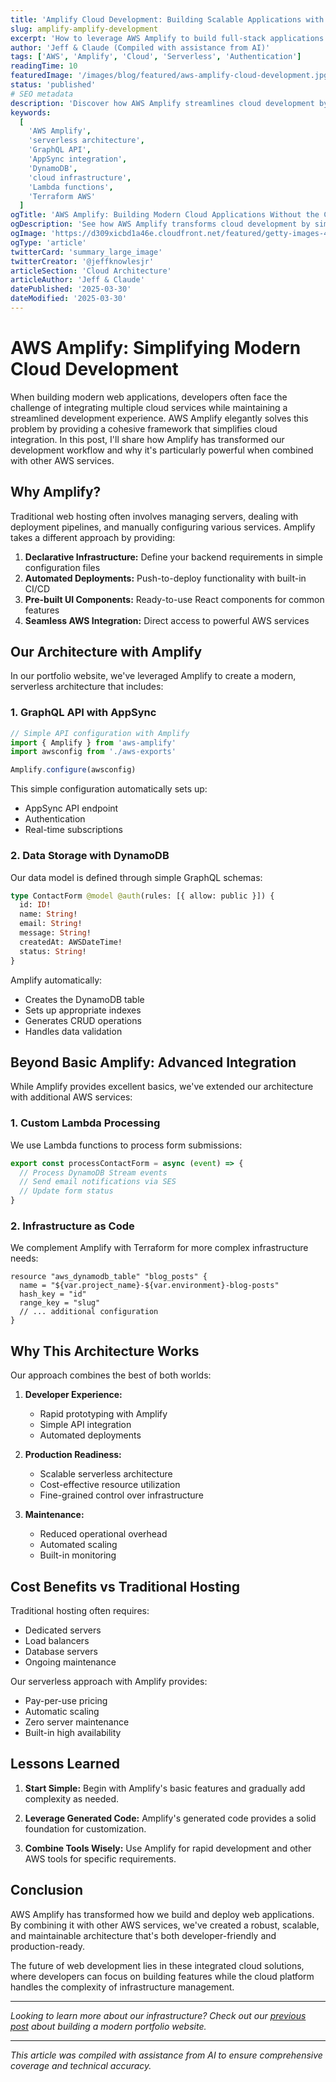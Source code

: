 ```yaml
---
title: 'Amplify Cloud Development: Building Scalable Applications with AWS'
slug: amplify-amplify-development
excerpt: 'How to leverage AWS Amplify to build full-stack applications with integrated authentication, storage, and serverless functions'
author: 'Jeff & Claude (Compiled with assistance from AI)'
tags: ['AWS', 'Amplify', 'Cloud', 'Serverless', 'Authentication']
readingTime: 10
featuredImage: '/images/blog/featured/aws-amplify-cloud-development.jpg'
status: 'published'
# SEO metadata
description: 'Discover how AWS Amplify streamlines cloud development by integrating AWS services into a cohesive framework. Learn the architecture behind a modern serverless application with practical implementation examples.'
keywords:
  [
    'AWS Amplify',
    'serverless architecture',
    'GraphQL API',
    'AppSync integration',
    'DynamoDB',
    'cloud infrastructure',
    'Lambda functions',
    'Terraform AWS'
  ]
ogTitle: 'AWS Amplify: Building Modern Cloud Applications Without the Complexity'
ogDescription: 'See how AWS Amplify transforms cloud development by simplifying AWS service integration. Real architectural insights from implementing a production portfolio website.'
ogImage: 'https://d309xicbd1a46e.cloudfront.net/featured/getty-images-4zkrf2iPZ8k-unsplash.webp'
ogType: 'article'
twitterCard: 'summary_large_image'
twitterCreator: '@jeffknowlesjr'
articleSection: 'Cloud Architecture'
articleAuthor: 'Jeff & Claude'
datePublished: '2025-03-30'
dateModified: '2025-03-30'
---
```


# AWS Amplify: Simplifying Modern Cloud Development

When building modern web applications, developers often face the challenge of integrating multiple cloud services while maintaining a streamlined development experience. AWS Amplify elegantly solves this problem by providing a cohesive framework that simplifies cloud integration. In this post, I'll share how Amplify has transformed our development workflow and why it's particularly powerful when combined with other AWS services.

## Why Amplify?

Traditional web hosting often involves managing servers, dealing with deployment pipelines, and manually configuring various services. Amplify takes a different approach by providing:

1. **Declarative Infrastructure:** Define your backend requirements in simple configuration files
2. **Automated Deployments:** Push-to-deploy functionality with built-in CI/CD
3. **Pre-built UI Components:** Ready-to-use React components for common features
4. **Seamless AWS Integration:** Direct access to powerful AWS services

## Our Architecture with Amplify

In our portfolio website, we've leveraged Amplify to create a modern, serverless architecture that includes:

### 1. GraphQL API with AppSync

```typescript
// Simple API configuration with Amplify
import { Amplify } from 'aws-amplify'
import awsconfig from './aws-exports'

Amplify.configure(awsconfig)
```

This simple configuration automatically sets up:

- AppSync API endpoint
- Authentication
- Real-time subscriptions

### 2. Data Storage with DynamoDB

Our data model is defined through simple GraphQL schemas:

```graphql
type ContactForm @model @auth(rules: [{ allow: public }]) {
  id: ID!
  name: String!
  email: String!
  message: String!
  createdAt: AWSDateTime!
  status: String!
}
```

Amplify automatically:

- Creates the DynamoDB table
- Sets up appropriate indexes
- Generates CRUD operations
- Handles data validation

## Beyond Basic Amplify: Advanced Integration

While Amplify provides excellent basics, we've extended our architecture with additional AWS services:

### 1. Custom Lambda Processing

We use Lambda functions to process form submissions:

```typescript
export const processContactForm = async (event) => {
  // Process DynamoDB Stream events
  // Send email notifications via SES
  // Update form status
}
```

### 2. Infrastructure as Code

We complement Amplify with Terraform for more complex infrastructure needs:

```hcl
resource "aws_dynamodb_table" "blog_posts" {
  name = "${var.project_name}-${var.environment}-blog-posts"
  hash_key = "id"
  range_key = "slug"
  // ... additional configuration
}
```

## Why This Architecture Works

Our approach combines the best of both worlds:

1. **Developer Experience:**

   - Rapid prototyping with Amplify
   - Simple API integration
   - Automated deployments

2. **Production Readiness:**

   - Scalable serverless architecture
   - Cost-effective resource utilization
   - Fine-grained control over infrastructure

3. **Maintenance:**
   - Reduced operational overhead
   - Automated scaling
   - Built-in monitoring

## Cost Benefits vs Traditional Hosting

Traditional hosting often requires:

- Dedicated servers
- Load balancers
- Database servers
- Ongoing maintenance

Our serverless approach with Amplify provides:

- Pay-per-use pricing
- Automatic scaling
- Zero server maintenance
- Built-in high availability

## Lessons Learned

1. **Start Simple:**
   Begin with Amplify's basic features and gradually add complexity as needed.

2. **Leverage Generated Code:**
   Amplify's generated code provides a solid foundation for customization.

3. **Combine Tools Wisely:**
   Use Amplify for rapid development and other AWS tools for specific requirements.

## Conclusion

AWS Amplify has transformed how we build and deploy web applications. By combining it with other AWS services, we've created a robust, scalable, and maintainable architecture that's both developer-friendly and production-ready.

The future of web development lies in these integrated cloud solutions, where developers can focus on building features while the cloud platform handles the complexity of infrastructure management.

---

_Looking to learn more about our infrastructure? Check out our [previous post](/blog/building-modern-portfolio) about building a modern portfolio website._

---

_This article was compiled with assistance from AI to ensure comprehensive coverage and technical accuracy._
